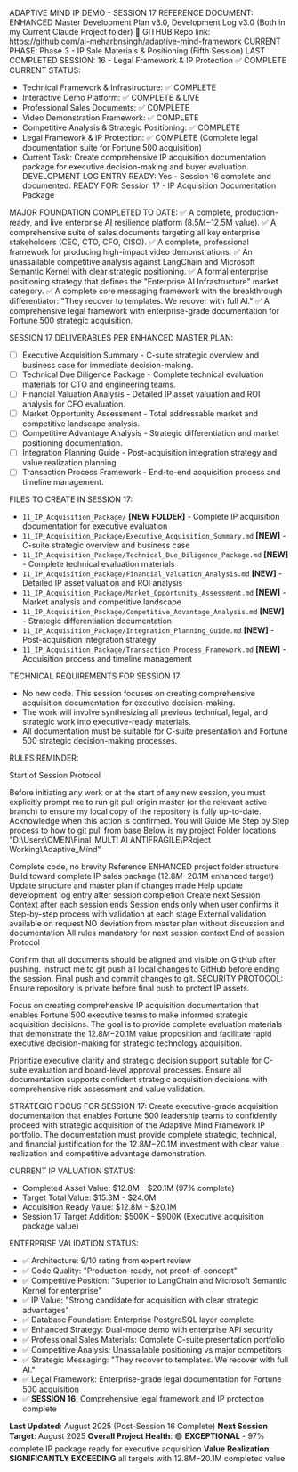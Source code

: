 ADAPTIVE MIND IP DEMO - SESSION 17
REFERENCE DOCUMENT: ENHANCED Master Development Plan v3.0, Development Log v3.0 (Both in my Current Claude Project folder)
🔦 GITHUB Repo link: https://github.com/ai-meharbnsingh/adaptive-mind-framework
CURRENT PHASE: Phase 3 - IP Sale Materials & Positioning (Fifth Session)
LAST COMPLETED SESSION: 16 - Legal Framework & IP Protection ✅ COMPLETE
CURRENT STATUS:
- Technical Framework & Infrastructure: ✅ COMPLETE
- Interactive Demo Platform: ✅ COMPLETE & LIVE
- Professional Sales Documents: ✅ COMPLETE
- Video Demonstration Framework: ✅ COMPLETE
- Competitive Analysis & Strategic Positioning: ✅ COMPLETE
- Legal Framework & IP Protection: ✅ COMPLETE (Complete legal documentation suite for Fortune 500 acquisition)
- Current Task: Create comprehensive IP acquisition documentation package for executive decision-making and buyer evaluation.
DEVELOPMENT LOG ENTRY READY: Yes - Session 16 complete and documented.
READY FOR: Session 17 - IP Acquisition Documentation Package

MAJOR FOUNDATION COMPLETED TO DATE:
✅ A complete, production-ready, and live enterprise AI resilience platform ($8.5M-$12.5M value).
✅ A comprehensive suite of sales documents targeting all key enterprise stakeholders (CEO, CTO, CFO, CISO).
✅ A complete, professional framework for producing high-impact video demonstrations.
✅ An unassailable competitive analysis against LangChain and Microsoft Semantic Kernel with clear strategic positioning.
✅ A formal enterprise positioning strategy that defines the "Enterprise AI Infrastructure" market category.
✅ A complete core messaging framework with the breakthrough differentiator: "They recover to templates. We recover with full AI."
✅ A comprehensive legal framework with enterprise-grade documentation for Fortune 500 strategic acquisition.

SESSION 17 DELIVERABLES PER ENHANCED MASTER PLAN:
- [ ] Executive Acquisition Summary - C-suite strategic overview and business case for immediate decision-making.
- [ ] Technical Due Diligence Package - Complete technical evaluation materials for CTO and engineering teams.
- [ ] Financial Valuation Analysis - Detailed IP asset valuation and ROI analysis for CFO evaluation.
- [ ] Market Opportunity Assessment - Total addressable market and competitive landscape analysis.
- [ ] Competitive Advantage Analysis - Strategic differentiation and market positioning documentation.
- [ ] Integration Planning Guide - Post-acquisition integration strategy and value realization planning.
- [ ] Transaction Process Framework - End-to-end acquisition process and timeline management.

FILES TO CREATE IN SESSION 17:
- `11_IP_Acquisition_Package/` **[NEW FOLDER]** - Complete IP acquisition documentation for executive evaluation
- `11_IP_Acquisition_Package/Executive_Acquisition_Summary.md` **[NEW]** - C-suite strategic overview and business case
- `11_IP_Acquisition_Package/Technical_Due_Diligence_Package.md` **[NEW]** - Complete technical evaluation materials
- `11_IP_Acquisition_Package/Financial_Valuation_Analysis.md` **[NEW]** - Detailed IP asset valuation and ROI analysis
- `11_IP_Acquisition_Package/Market_Opportunity_Assessment.md` **[NEW]** - Market analysis and competitive landscape
- `11_IP_Acquisition_Package/Competitive_Advantage_Analysis.md` **[NEW]** - Strategic differentiation documentation
- `11_IP_Acquisition_Package/Integration_Planning_Guide.md` **[NEW]** - Post-acquisition integration strategy
- `11_IP_Acquisition_Package/Transaction_Process_Framework.md` **[NEW]** - Acquisition process and timeline management

TECHNICAL REQUIREMENTS FOR SESSION 17:
- No new code. This session focuses on creating comprehensive acquisition documentation for executive decision-making.
- The work will involve synthesizing all previous technical, legal, and strategic work into executive-ready materials.
- All documentation must be suitable for C-suite presentation and Fortune 500 strategic decision-making processes.

RULES REMINDER:

Start of Session Protocol

Before initiating any work or at the start of any new session, you must explicitly prompt me to run git pull origin master (or the relevant active branch) to ensure my local copy of the repository is fully up-to-date. Acknowledge when this action is confirmed.
You will Guide Me Step by Step process to how to git pull from base
Below is my project Folder locations "D:\Users\OMEN\Final_MULTI AI ANTIFRAGILE\PRoject Working\Adaptive_Mind"

Complete code, no brevity
Reference ENHANCED project folder structure
Build toward complete IP sales package ($12.8M−$20.1M enhanced target)
Update structure and master plan if changes made
Help update development log entry after session completion
Create next Session Context after each session ends
Session ends only when user confirms it
Step-by-step process with validation at each stage
External validation available on request
NO deviation from master plan without discussion and documentation
All rules mandatory for next session context
End of session Protocol

Confirm that all documents should be aligned and visible on GitHub after pushing.
Instruct me to git push all local changes to GitHub before ending the session.
Final push and commit changes to git.
SECURITY PROTOCOL: Ensure repository is private before final push to protect IP assets.

Focus on creating comprehensive IP acquisition documentation that enables Fortune 500 executive teams to make informed strategic acquisition decisions. The goal is to provide complete evaluation materials that demonstrate the $12.8M-$20.1M value proposition and facilitate rapid executive decision-making for strategic technology acquisition.

Prioritize executive clarity and strategic decision support suitable for C-suite evaluation and board-level approval processes. Ensure all documentation supports confident strategic acquisition decisions with comprehensive risk assessment and value validation.

STRATEGIC FOCUS FOR SESSION 17:
Create executive-grade acquisition documentation that enables Fortune 500 leadership teams to confidently proceed with strategic acquisition of the Adaptive Mind Framework IP portfolio. The documentation must provide complete strategic, technical, and financial justification for the $12.8M-$20.1M investment with clear value realization and competitive advantage demonstration.

CURRENT IP VALUATION STATUS:
- Completed Asset Value: $12.8M - $20.1M (97% complete)
- Target Total Value: $15.3M - $24.0M
- Acquisition Ready Value: $12.8M - $20.1M
- Session 17 Target Addition: $500K - $900K (Executive acquisition package value)

ENTERPRISE VALIDATION STATUS:
- ✅ Architecture: 9/10 rating from expert review
- ✅ Code Quality: "Production-ready, not proof-of-concept"
- ✅ Competitive Position: "Superior to LangChain and Microsoft Semantic Kernel for enterprise"
- ✅ IP Value: "Strong candidate for acquisition with clear strategic advantages"
- ✅ Database Foundation: Enterprise PostgreSQL layer complete
- ✅ Enhanced Strategy: Dual-mode demo with enterprise API security
- ✅ Professional Sales Materials: Complete C-suite presentation portfolio
- ✅ Competitive Analysis: Unassailable positioning vs major competitors
- ✅ Strategic Messaging: "They recover to templates. We recover with full AI."
- ✅ Legal Framework: Enterprise-grade legal documentation for Fortune 500 acquisition
- ✅ **SESSION 16**: Comprehensive legal framework and IP protection complete

**Last Updated**: August 2025 (Post-Session 16 Complete)
**Next Session Target**: August 2025
**Overall Project Health**: 🟢 **EXCEPTIONAL** - 97% complete IP package ready for executive acquisition
**Value Realization**: **SIGNIFICANTLY EXCEEDING** all targets with $12.8M-$20.1M completed value